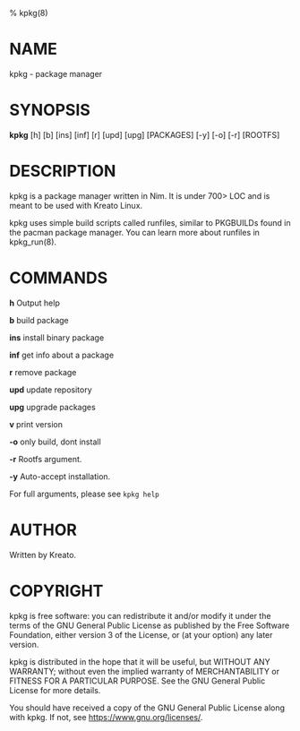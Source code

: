 % kpkg(8)

# NAME
kpkg - package manager

# SYNOPSIS
**kpkg** [h] [b] [ins] [inf] [r] [upd] [upg] [PACKAGES] [-y] [-o] [-r] [ROOTFS]

# DESCRIPTION
kpkg is a package manager written in Nim. It is under 700> LOC and is meant to be used with Kreato Linux.

kpkg uses simple build scripts called runfiles, similar to PKGBUILDs found in the pacman package manager. You can learn more about runfiles in kpkg_run(8).

# COMMANDS

**h**
    Output help

**b**
    build package

**ins**
    install binary package

**inf**
    get info about a package

**r** 
    remove package

**upd**
    update repository

**upg**
    upgrade packages

**v**
    print version

**-o**
    only build, dont install

**-r**
    Rootfs argument.

**-y**
    Auto-accept installation.

For full arguments, please see `kpkg help`

# AUTHOR
Written by Kreato.

# COPYRIGHT
kpkg is free software: you can redistribute it and/or modify
it under the terms of the GNU General Public License as published by
the Free Software Foundation, either version 3 of the License, or
(at your option) any later version.

kpkg is distributed in the hope that it will be useful,
but WITHOUT ANY WARRANTY; without even the implied warranty of
MERCHANTABILITY or FITNESS FOR A PARTICULAR PURPOSE.  See the
GNU General Public License for more details.

You should have received a copy of the GNU General Public License
along with kpkg.  If not, see <https://www.gnu.org/licenses/>.
